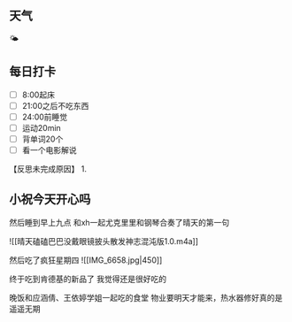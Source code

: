 ## 天气
🌤



## 每日打卡

- [ ] 8:00起床
- [ ] 21:00之后不吃东西
- [ ] 24:00前睡觉
- [ ] 运动20min
- [ ] 背单词20个
- [ ] 看一个电影解说

【反思未完成原因】
1. 

## 小祝今天开心吗
然后睡到早上九点
和xh一起尤克里里和钢琴合奏了晴天的第一句

![[晴天磕磕巴巴没戴眼镜披头散发神志混沌版1.0.m4a]]

然后吃了疯狂星期四
![[IMG_6658.jpg|450]]

终于吃到肯德基的新品了
我觉得还是很好吃的

晚饭和应涵倩、王依婷学姐一起吃的食堂
物业要明天才能来，热水器修好真的是遥遥无期